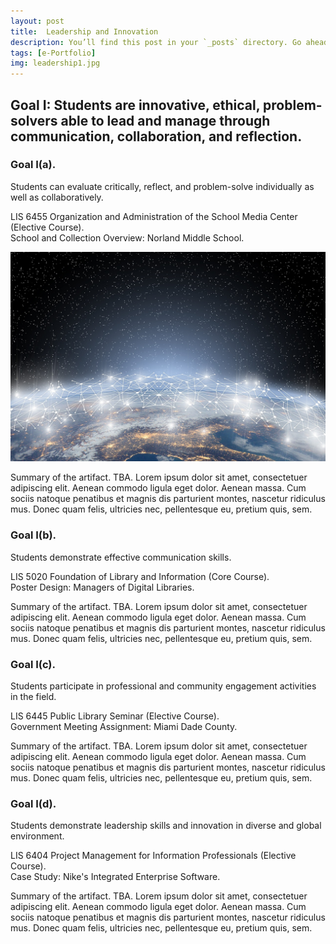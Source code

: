 ```yaml
---
layout: post
title:  Leadership and Innovation
description: You’ll find this post in your `_posts` directory. Go ahead and edit it and re-build the site to see your changes. # Add post description (optional)
tags: [e-Portfolio]
img: leadership1.jpg
---
```

## Goal I: Students are innovative, ethical, problem-solvers able to lead and manage through communication, collaboration, and reflection.

### Goal I(a).
Students can evaluate critically, reflect, and problem-solve individually as well as collaboratively.

<p>LIS 6455 Organization and Administration of the School Media Center (Elective Course).<br />School and Collection Overview: Norland Middle School.</p>

<a href="pdf/School-Collection-Overview_NMS3.pdf" class="image fit"><img src="assets/img/leadership1.jpg" alt=""></a>

Summary of the artifact. TBA. Lorem ipsum dolor sit amet, consectetuer adipiscing elit. Aenean commodo ligula eget dolor. Aenean massa. Cum sociis natoque penatibus et magnis dis parturient montes, nascetur ridiculus mus. Donec quam felis, ultricies nec, pellentesque eu, pretium quis, sem.

### Goal I(b).
Students demonstrate effective communication skills.

<p>LIS 5020 Foundation of Library and Information (Core Course).<br />Poster Design: Managers of Digital Libraries.</p>

Summary of the artifact. TBA. Lorem ipsum dolor sit amet, consectetuer adipiscing elit. Aenean commodo ligula eget dolor. Aenean massa. Cum sociis natoque penatibus et magnis dis parturient montes, nascetur ridiculus mus. Donec quam felis, ultricies nec, pellentesque eu, pretium quis, sem.

### Goal I(c). 
Students participate in professional and community engagement activities in the field.

<p>LIS 6445 Public Library Seminar (Elective Course).<br />Government Meeting Assignment: Miami Dade County.</p>

Summary of the artifact. TBA. Lorem ipsum dolor sit amet, consectetuer adipiscing elit. Aenean commodo ligula eget dolor. Aenean massa. Cum sociis natoque penatibus et magnis dis parturient montes, nascetur ridiculus mus. Donec quam felis, ultricies nec, pellentesque eu, pretium quis, sem.

### Goal I(d). 
Students demonstrate leadership skills and innovation in diverse and global environment.

<p>LIS 6404 Project Management for Information Professionals (Elective Course).<br />Case Study: Nike's Integrated Enterprise Software.</p>

Summary of the artifact. TBA. Lorem ipsum dolor sit amet, consectetuer adipiscing elit. Aenean commodo ligula eget dolor. Aenean massa. Cum sociis natoque penatibus et magnis dis parturient montes, nascetur ridiculus mus. Donec quam felis, ultricies nec, pellentesque eu, pretium quis, sem.


<!--Check out the [Jekyll docs][jekyll-docs] for more info on how to get the most out of Jekyll. File all bugs/feature requests at [Jekyll’s GitHub repo][jekyll-gh]. If you have questions, you can ask them on [Jekyll Talk][jekyll-talk].-->

[jekyll-docs]: https://jekyllrb.com/docs/home
[jekyll-gh]:   https://github.com/jekyll/jekyll
[jekyll-talk]: https://talk.jekyllrb.com/
